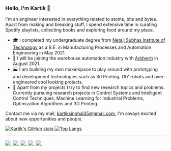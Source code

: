 ### Hello, I'm Kartik 👋

<!--
**Kartik-Singhal26/bio** is a ✨ _special_ ✨ repository because its `README.md` (this file) appears on your GitHub profile.
-->

I'm an engineer interested in everything related to atoms, bits and bytes. Apart from making and breaking stuff, I spend extensive time in curating Spotify playlists, collecting books and exploring food around my place.

- 🎓 I completed my undergraduate degree from [Netaji Subhas Institute of Technology](http://www.nsit.ac.in/) as a B.E. in Manufacturing Processes and Automation Engineering in May 2021. 
- :beginner: I will be joining the warehouse automation industry with [Addverb](https://addverb.com/) in August 2021.
- :factory: I am building my own makerspace to play around with prototyping and development technologies such as 3d Printing, DIY robots and over-engineered cool looking projects.
- :dart: Apart from my projects I try to find new research topics and problems. Currently pursuing research projects in Control Systems and Intelligent Control Techniques, Machine Learning for Industrial Problems, Optimization Algorithms and 3D Printing.

Contact me via my mail, kartiksinghal35@gmail.com, I'm always excited about new opportunities and people.

[![Kartik's GitHub stats](https://github-readme-stats.vercel.app/api?username=Kartik-Singhal26)](https://github.com/anuraghazra/github-readme-stats)
[![Top Langs](https://github-readme-stats.vercel.app/api/top-langs/?username=Kartik-Singhal26&layout=compact)](https://github.com/anuraghazra/github-readme-stats)



---
<a href="mailto:kartiksinghal35@gmail.com"><img src="https://img.shields.io/badge/gmail-%23DD0031.svg?&style=for-the-badge&logo=gmail&logoColor=white"/></a>. 
<a href="https://www.instagram.com/kaaaaaaartik/"><img src="https://img.shields.io/badge/Instagram-E4405F.svg?&style=for-the-badge&logo=instagram&logoColor=white"/></a>.
<a href="https://twitter.com/_Kaaartik_"><img src="https://img.shields.io/badge/Twitter-1DA1F2.svg?&style=for-the-badge&logo=twitter&logoColor=white"/></a>.
<a href="https://www.linkedin.com/in/kartik-singhal26/"><img src="https://img.shields.io/badge/LinkedIn-0077B5.svg?&style=for-the-badge&logo=linkedin&logoColor=white"/></a>.
<a href="https://scholar.google.com/citations?user=rBphoDsAAAAJ&hl=en"><img src="https://img.shields.io/badge/Google_Scholar-4285F4?style=for-the-badge&logo=Google_Scholar&logoColor=white"/></a>.

